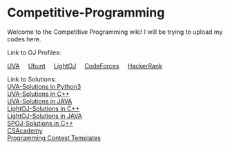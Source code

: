 # Competitive-Programming



Welcome to the Competitive Programming wiki! I will be trying to upload my codes here.

Link to OJ Profiles:

[UVA](https://uva.onlinejudge.org/index.php?option=com_onlinejudge&Itemid=20&page=show_authorstats&userid=757063) &nbsp; &nbsp; [Uhunt](http://uhunt.onlinejudge.org/id/757063) &nbsp; &nbsp;  [LightOJ](http://lightoj.com/volume_userstat.php?user_id=25822)  &nbsp; &nbsp;  [CodeForces](http://codeforces.com/profile/bass.exe)  &nbsp; &nbsp;  [HackerRank](https://www.hackerrank.com/Hibari)

Link to Solutions: \
[UVA-Solutions in Python3](https://github.com/Adnatull/Competitive-Programming/tree/master/UVA%20Online%20Judge/Python) \
[UVA-Solutions in C++](https://github.com/Adnatull/Competitive-Programming/tree/master/UVA%20Online%20Judge/CPP)  \
[UVA-Solutions in JAVA](https://github.com/Adnatull/Competitive-Programming/tree/master/UVA%20Online%20Judge/JAVA) \
[LightOJ-Solutions in C++](https://github.com/Adnatull/Competitive-Programming/tree/master/Light%20OJ/CPP) \
[LightOJ-Solutions in JAVA](https://github.com/Adnatull/Competitive-Programming/tree/master/Light%20OJ/JAVA) \
[SPOJ-Solutions in C++](https://github.com/Adnatull/Competitive-Programming/tree/master/SPOJ) \
[CSAcademy](https://github.com/Adnatull/Competitive-Programming/tree/master/CSAcademy) \
[Programming Contest Templates](https://github.com/Adnatull/Competitive-Programming/tree/master/Contest%20Template)
